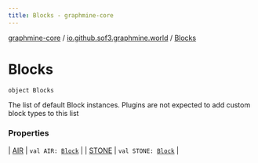 ```yaml
---
title: Blocks - graphmine-core
---
```


[graphmine-core](../../index.html) / [io.github.sof3.graphmine.world](../index.html) / [Blocks](./index.html)

# Blocks

`object Blocks`

The list of default Block instances. Plugins are not expected to add custom block types to this list

### Properties

| [AIR](-a-i-r.html) | `val AIR: `[`Block`](../-block/index.html) |
| [STONE](-s-t-o-n-e.html) | `val STONE: `[`Block`](../-block/index.html) |

